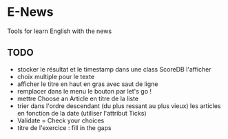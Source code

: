 # E-News
Tools for learn English with the news


## TODO
 - stocker le résultat et le timestamp dans une class ScoreDB l'afficher
 - choix multiple pour le texte
 - afficher le titre en haut en gras avec saut de ligne
 - remplacer dans le menu le bouton par let's go !
 - mettre Choose an Article en titre de la liste
 - trier dans l'ordre descendant (du plus ressant au plus vieux) les articles en fonction de la date (utiliser l'attribut Ticks)
 - Validate = Check your choices
 - titre de l'exercice : fill in the gaps
